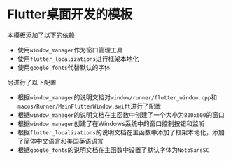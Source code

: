 # Flutter桌面开发的模板

本模板添加了以下的依赖
- 使用`window_manager`作为窗口管理工具
- 使用`flutter_localizations`进行框架本地化
- 使用`google_fonts`代替默认的字体

另进行了以下配置
- 根据`window_manager`的说明文档对`window/runner/flutter_window.cpp`和`macos/Runner/MainFlutterWindow.swift`进行了配置
- 根据`window_manager`的说明文档在主函数中创建了一个大小为`800x600`的窗口
- 根据`window_manager`创建了在Windows系统中的窗口控制按钮和监听
- 根据`flutter_localizations`的说明文档在主函数中添加了框架本地化，添加了简体中文语言和美国英语语言
- 根据`google_fonts`的说明文档在主函数中设置了默认字体为`NotoSansSC`